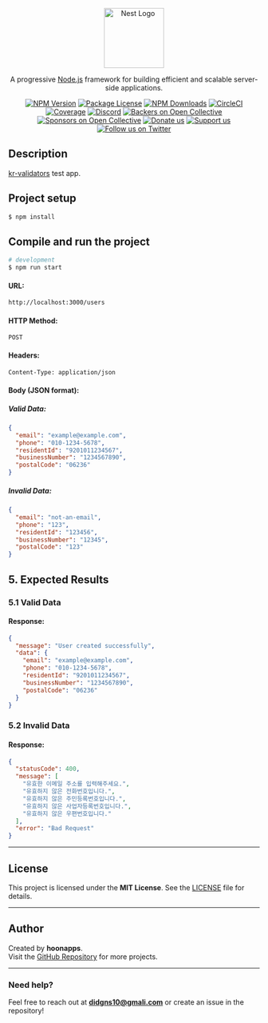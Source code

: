 <p align="center">
  <a href="http://nestjs.com/" target="blank"><img src="https://nestjs.com/img/logo-small.svg" width="120" alt="Nest Logo" /></a>
</p>

[circleci-image]: https://img.shields.io/circleci/build/github/nestjs/nest/master?token=abc123def456
[circleci-url]: https://circleci.com/gh/nestjs/nest

  <p align="center">A progressive <a href="http://nodejs.org" target="_blank">Node.js</a> framework for building efficient and scalable server-side applications.</p>
    <p align="center">
<a href="https://www.npmjs.com/~nestjscore" target="_blank"><img src="https://img.shields.io/npm/v/@nestjs/core.svg" alt="NPM Version" /></a>
<a href="https://www.npmjs.com/~nestjscore" target="_blank"><img src="https://img.shields.io/npm/l/@nestjs/core.svg" alt="Package License" /></a>
<a href="https://www.npmjs.com/~nestjscore" target="_blank"><img src="https://img.shields.io/npm/dm/@nestjs/common.svg" alt="NPM Downloads" /></a>
<a href="https://circleci.com/gh/nestjs/nest" target="_blank"><img src="https://img.shields.io/circleci/build/github/nestjs/nest/master" alt="CircleCI" /></a>
<a href="https://coveralls.io/github/nestjs/nest?branch=master" target="_blank"><img src="https://coveralls.io/repos/github/nestjs/nest/badge.svg?branch=master#9" alt="Coverage" /></a>
<a href="https://discord.gg/G7Qnnhy" target="_blank"><img src="https://img.shields.io/badge/discord-online-brightgreen.svg" alt="Discord"/></a>
<a href="https://opencollective.com/nest#backer" target="_blank"><img src="https://opencollective.com/nest/backers/badge.svg" alt="Backers on Open Collective" /></a>
<a href="https://opencollective.com/nest#sponsor" target="_blank"><img src="https://opencollective.com/nest/sponsors/badge.svg" alt="Sponsors on Open Collective" /></a>
  <a href="https://paypal.me/kamilmysliwiec" target="_blank"><img src="https://img.shields.io/badge/Donate-PayPal-ff3f59.svg" alt="Donate us"/></a>
    <a href="https://opencollective.com/nest#sponsor"  target="_blank"><img src="https://img.shields.io/badge/Support%20us-Open%20Collective-41B883.svg" alt="Support us"></a>
  <a href="https://twitter.com/nestframework" target="_blank"><img src="https://img.shields.io/twitter/follow/nestframework.svg?style=social&label=Follow" alt="Follow us on Twitter"></a>
</p>
  <!--[![Backers on Open Collective](https://opencollective.com/nest/backers/badge.svg)](https://opencollective.com/nest#backer)
  [![Sponsors on Open Collective](https://opencollective.com/nest/sponsors/badge.svg)](https://opencollective.com/nest#sponsor)-->

## Description

[kr-validators](https://github.com/hoonapps/kr-validators) test app.

## Project setup

```bash
$ npm install
```

## Compile and run the project

```bash
# development
$ npm run start

```

#### URL:

```bash
http://localhost:3000/users
```

#### HTTP Method:

`POST`

#### Headers:

```bash
Content-Type: application/json
```

#### Body (JSON format):

##### Valid Data:

```json
{
  "email": "example@example.com",
  "phone": "010-1234-5678",
  "residentId": "9201011234567",
  "businessNumber": "1234567890",
  "postalCode": "06236"
}
```

##### Invalid Data:

```json
{
  "email": "not-an-email",
  "phone": "123",
  "residentId": "123456",
  "businessNumber": "12345",
  "postalCode": "123"
}
```

## 5. Expected Results

### 5.1 Valid Data

#### Response:

```json
{
  "message": "User created successfully",
  "data": {
    "email": "example@example.com",
    "phone": "010-1234-5678",
    "residentId": "9201011234567",
    "businessNumber": "1234567890",
    "postalCode": "06236"
  }
}
```

### 5.2 Invalid Data

#### Response:

```json
{
  "statusCode": 400,
  "message": [
    "유효한 이메일 주소를 입력해주세요.",
    "유효하지 않은 전화번호입니다.",
    "유효하지 않은 주민등록번호입니다.",
    "유효하지 않은 사업자등록번호입니다.",
    "유효하지 않은 우편번호입니다."
  ],
  "error": "Bad Request"
}
```

---

## License

This project is licensed under the **MIT License**. See the [LICENSE](./LICENSE) file for details.

---

## Author

Created by **hoonapps**.  
Visit the [GitHub Repository](https://github.com/hoonapps) for more projects.

---

### Need help?

Feel free to reach out at **didgns10@gmali.com** or create an issue in the repository!
